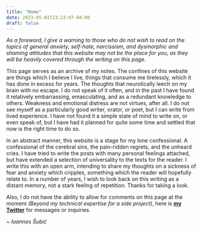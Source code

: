 ```yaml
---
title: "Home"
date: 2023-05-01T23:23:07-04:00
draft: false
---
```


*As a foreword, I give a warning to those who do not wish to read on the topics of general anxiety, self-hate, narcissism, and dysmorphic and shaming attitudes that this website may not be the place for you, as they will be heavily covered through the writing on this page.*

This page serves as an archive of my notes. The confines of this website are things which I believe I live, things that consume me tirelessly, which it has done in excess for years. The thoughts that neurotically leech on my brain with no escape. I do not speak of it often, and in the past I have found it relatively embarrassing, emasculating, and as a redundant knowledge to others. Weakness and emotional distress are not virtues, after all. I do not see myself as a particularly good writer, orator, or poet, but I can write from lived experience. I have not found it a simple state of mind to write on, or even speak of, but I have had it planned for quite some time and settled that now is the right time to do so. 

In an abstract manner, this website is a stage for my lone confessional. A confessional of the cerebral sins, the pain-ridden regrets, and the unheard cries. I have tried to write the posts with many personal feelings attached, but have extended a selection of universality to the texts for the reader. I write this with an open arm, intending to share my thoughts on a sickness of fear and anxiety which cripples, something which the reader will hopefully relate to. In a number of years, I wish to look back on this writing as a distant memory, not a stark feeling of repetition. Thanks for taking a look.

Also, I do not have the ability to allow for comments on this page at the moment *(Beyond my technical expertise for a side project)*, here is **[my Twitter](https://twitter.com/IoannesNotes)** for messages or inquiries. 

*~ Ioannes Šubić*